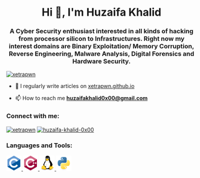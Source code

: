 <h1 align="center">Hi 👋, I'm Huzaifa Khalid</h1>
<h3 align="center">A Cyber Security enthusiast interested in all kinds of hacking from processor silicon to Infrastructures. Right now my interest domains are Binary Exploitation/ Memory Corruption, Reverse Engineering, Malware Analysis, Digital Forensics and Hardware Security.</h3>

<p align="left"> <a href="https://twitter.com/xetrapwn" target="blank"><img src="https://img.shields.io/twitter/follow/xetrapwn?logo=twitter&style=for-the-badge" alt="xetrapwn" /></a> </p>

- 📝 I regularly write articles on [xetrapwn.github.io](xetrapwn.github.io)

- 📫 How to reach me **huzaifakhalid0x00@gmail.com**

<h3 align="left">Connect with me:</h3>
<p align="left">
<a href="https://twitter.com/xetrapwn" target="blank"><img align="center" src="https://raw.githubusercontent.com/rahuldkjain/github-profile-readme-generator/master/src/images/icons/Social/twitter.svg" alt="xetrapwn" height="30" width="40" /></a>
<a href="https://linkedin.com/in/huzaifa-khalid-0x00" target="blank"><img align="center" src="https://raw.githubusercontent.com/rahuldkjain/github-profile-readme-generator/master/src/images/icons/Social/linked-in-alt.svg" alt="huzaifa-khalid-0x00" height="30" width="40" /></a>
</p>

<h3 align="left">Languages and Tools:</h3>
<p align="left"> <a href="https://www.cprogramming.com/" target="_blank"> <img src="https://raw.githubusercontent.com/devicons/devicon/master/icons/c/c-original.svg" alt="c" width="40" height="40"/> </a> <a href="https://www.w3schools.com/cpp/" target="_blank"> <img src="https://raw.githubusercontent.com/devicons/devicon/master/icons/cplusplus/cplusplus-original.svg" alt="cplusplus" width="40" height="40"/> </a> <a href="https://www.linux.org/" target="_blank"> <img src="https://raw.githubusercontent.com/devicons/devicon/master/icons/linux/linux-original.svg" alt="linux" width="40" height="40"/> </a> <a href="https://www.python.org" target="_blank"> <img src="https://raw.githubusercontent.com/devicons/devicon/master/icons/python/python-original.svg" alt="python" width="40" height="40"/> </a> </p>
